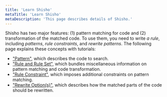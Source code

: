 ```yaml
---
title: 'Learn Shisho'
metaTitle: 'Learn Shisho'
metaDescription: 'This page describes details of Shisho.'
---
```


Shisho has two major features: (1) pattern matching for code and (2) transformation of the matched code. To use them, you need to write _a rule_, including _patterns_, _rule constraints_, and _rewrite patterns_. The following page explains these concepts with tutorials:

- ["Pattern"](/learn-shisho/01-pattern), which describes the code to search.
- ["Rule and Rule Set"](/learn-shisho/02-rule), which bundles miscellaneous information on pattern matching and code transformation.
- ["Rule Constraint"](/learn-shisho/03-constraint), which imposes additional constraints on pattern matching.
- ["Rewrite Option(s)"](/learn-shisho/04-rewrite-option), which describes how the matched parts of the code should be rewritten.
